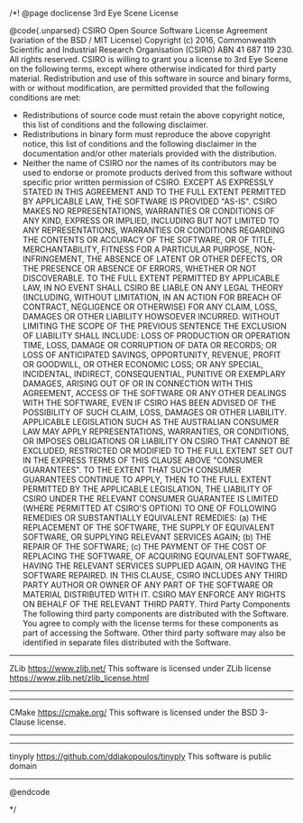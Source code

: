 
/*!
@page doclicense 3rd Eye Scene License

@code{.unparsed}
CSIRO Open Source Software License Agreement (variation of the BSD / MIT License)
Copyright (c) 2016, Commonwealth Scientific and Industrial Research Organisation (CSIRO) ABN 41 687
119 230. All rights reserved. CSIRO is willing to grant you a license to 3rd Eye Scene on the
following terms, except where otherwise indicated for third party material. Redistribution and use
of this software in source and binary forms, with or without modification, are permitted provided
that the following conditions are met:
* Redistributions of source code must retain the above copyright notice, this list of conditions and
the following disclaimer.
* Redistributions in binary form must reproduce the above copyright notice, this list of conditions
and the following disclaimer in the documentation and/or other materials provided with the
distribution.
* Neither the name of CSIRO nor the names of its contributors may be used to endorse or promote
products derived from this software without specific prior written permission of CSIRO. EXCEPT AS
EXPRESSLY STATED IN THIS AGREEMENT AND TO THE FULL EXTENT PERMITTED BY APPLICABLE LAW, THE SOFTWARE
IS PROVIDED "AS-IS". CSIRO MAKES NO REPRESENTATIONS, WARRANTIES OR CONDITIONS OF ANY KIND, EXPRESS
OR IMPLIED, INCLUDING BUT NOT LIMITED TO ANY REPRESENTATIONS, WARRANTIES OR CONDITIONS REGARDING THE
CONTENTS OR ACCURACY OF THE SOFTWARE, OR OF TITLE, MERCHANTABILITY, FITNESS FOR A PARTICULAR
PURPOSE, NON-INFRINGEMENT, THE ABSENCE OF LATENT OR OTHER DEFECTS, OR THE PRESENCE OR ABSENCE OF
ERRORS, WHETHER OR NOT DISCOVERABLE. TO THE FULL EXTENT PERMITTED BY APPLICABLE LAW, IN NO EVENT
SHALL CSIRO BE LIABLE ON ANY LEGAL THEORY (INCLUDING, WITHOUT LIMITATION, IN AN ACTION FOR BREACH OF
CONTRACT, NEGLIGENCE OR OTHERWISE) FOR ANY CLAIM, LOSS, DAMAGES OR OTHER LIABILITY HOWSOEVER
INCURRED.  WITHOUT LIMITING THE SCOPE OF THE PREVIOUS SENTENCE THE EXCLUSION OF LIABILITY SHALL
INCLUDE: LOSS OF PRODUCTION OR OPERATION TIME, LOSS, DAMAGE OR CORRUPTION OF DATA OR RECORDS; OR
LOSS OF ANTICIPATED SAVINGS, OPPORTUNITY, REVENUE, PROFIT OR GOODWILL, OR OTHER ECONOMIC LOSS; OR
ANY SPECIAL, INCIDENTAL, INDIRECT, CONSEQUENTIAL, PUNITIVE OR EXEMPLARY DAMAGES, ARISING OUT OF OR
IN CONNECTION WITH THIS AGREEMENT, ACCESS OF THE SOFTWARE OR ANY OTHER DEALINGS WITH THE SOFTWARE,
EVEN IF CSIRO HAS BEEN ADVISED OF THE POSSIBILITY OF SUCH CLAIM, LOSS, DAMAGES OR OTHER LIABILITY.
APPLICABLE LEGISLATION SUCH AS THE AUSTRALIAN CONSUMER LAW MAY APPLY REPRESENTATIONS, WARRANTIES, OR
CONDITIONS, OR IMPOSES OBLIGATIONS OR LIABILITY ON CSIRO THAT CANNOT BE EXCLUDED, RESTRICTED OR
MODIFIED TO THE FULL EXTENT SET OUT IN THE EXPRESS TERMS OF THIS CLAUSE ABOVE "CONSUMER GUARANTEES".
TO THE EXTENT THAT SUCH CONSUMER GUARANTEES CONTINUE TO APPLY, THEN TO THE FULL EXTENT PERMITTED BY
THE APPLICABLE LEGISLATION, THE LIABILITY OF CSIRO UNDER THE RELEVANT CONSUMER GUARANTEE IS LIMITED
(WHERE PERMITTED AT CSIRO'S OPTION) TO ONE OF FOLLOWING REMEDIES OR SUBSTANTIALLY EQUIVALENT
REMEDIES: (a)               THE REPLACEMENT OF THE SOFTWARE, THE SUPPLY OF EQUIVALENT SOFTWARE, OR
SUPPLYING RELEVANT SERVICES AGAIN; (b)               THE REPAIR OF THE SOFTWARE; (c) THE PAYMENT OF
THE COST OF REPLACING THE SOFTWARE, OF ACQUIRING EQUIVALENT SOFTWARE, HAVING THE RELEVANT SERVICES
SUPPLIED AGAIN, OR HAVING THE SOFTWARE REPAIRED. IN THIS CLAUSE, CSIRO INCLUDES ANY THIRD PARTY
AUTHOR OR OWNER OF ANY PART OF THE SOFTWARE OR MATERIAL DISTRIBUTED WITH IT.  CSIRO MAY ENFORCE ANY
RIGHTS ON BEHALF OF THE RELEVANT THIRD PARTY. Third Party Components The following third party
components are distributed with the Software.  You agree to comply with the license terms for these
components as part of accessing the Software.  Other third party software may also be identified in
separate files distributed with the Software.

___________________________________________________________________
ZLib https://www.zlib.net/
This software is licensed under ZLib license https://www.zlib.net/zlib_license.html
___________________________________________________________________

___________________________________________________________________
CMake https://cmake.org/
This software is licensed under the BSD 3-Clause license.
___________________________________________________________________

___________________________________________________________________
tinyply https://github.com/ddiakopoulos/tinyply
This software is public domain
___________________________________________________________________

@endcode

*/
